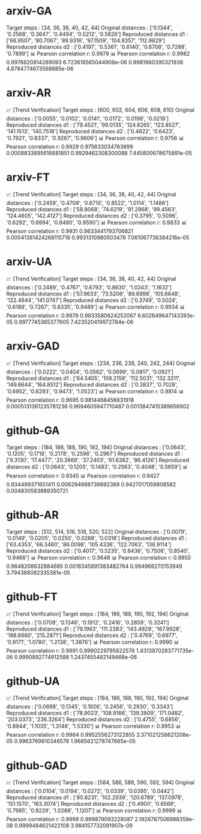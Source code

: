 
# arxiv-GA
Target steps            : [34, 36, 38, 40, 42, 44]
Original distances      : ['0.1344', '0.2568', '0.3647', '0.4494', '0.5212', '0.5826']
Reproduced distances  d1  : ['66.9507', '80.7067', '89.9316', '97.1509', '104.8357', '112.9829']
Reproduced distances  d2  : ['0.4197', '0.5361', '0.6140', '0.6708', '0.7288', '0.7899']
📊 Pearson correlation r: 0.9979
📊 Pearson correlation r: 0.9982
0.9978820814289093 6.723618565044908e-06
0.9981960390321938 4.8784774673568885e-06

# arxiv-AR
📈 [Trend Verification]
Target steps            : [600, 602, 604, 606, 608, 610]
Original distances      : ['0.0055', '0.0102', '0.0141', '0.0172', '0.0196', '0.0218']
Reproduced distances  d1  : ['79.4521', '99.0135', '124.8265', '123.8527', '141.1513', '140.7518']
Reproduced distances  d2  : ['0.4822', '0.6423', '0.7921', '0.8337', '0.9267', '0.9606']
📊 Pearson correlation r: 0.9756
📊 Pearson correlation r: 0.9929
0.975633034763899 0.0008833895616681851
0.9929462308300088 7.445800678675891e-05

# arxiv-FT
📈 [Trend Verification]
Target steps            : [34, 36, 38, 40, 42, 44]
Original distances      : ['0.2459', '0.4709', '0.6710', '0.8522', '1.0114', '1.1486']
Reproduced distances  d1  : ['58.8068', '74.6219', '91.2868', '99.4563', '124.4605', '142.4127']
Reproduced distances  d2  : ['0.3795', '0.5096', '0.6292', '0.6994', '0.8480', '0.9590']
📊 Pearson correlation r: 0.9833
📊 Pearson correlation r: 0.9931
0.9833441793706821 0.00041381424268115716
0.9931310980503476 7.061067736384216e-05

# arxiv-UA
📈 [Trend Verification]
Target steps            : [34, 36, 38, 40, 42, 44]
Original distances      : ['0.2489', '0.4767', '0.6793', '0.8630', '1.0243', '1.1632']
Reproduced distances  d1  : ['57.9633', '73.5206', '89.6998', '105.6648', '122.4644', '141.0747']
Reproduced distances  d2  : ['0.3749', '0.5024', '0.6189', '0.7267', '0.8335', '0.9489']
📊 Pearson correlation r: 0.9934
📊 Pearson correlation r: 0.9978
0.9933580624252067 6.602649647143393e-05
0.9977745365377605 7.423520419972784e-06

# arxiv-GAD
📈 [Trend Verification]
Target steps            : [234, 236, 238, 240, 242, 244]
Original distances      : ['0.0222', '0.0404', '0.0562', '0.0699', '0.0817', '0.0921']
Reproduced distances  d1  : ['64.5405', '108.2159', '112.5031', '132.3311', '149.6644', '164.8512']
Reproduced distances  d2  : ['0.3837', '0.7028', '0.6952', '0.8293', '0.9473', '1.0523']
📊 Pearson correlation r: 0.9814
📊 Pearson correlation r: 0.9695
0.9814468456831918 0.0005131361235781236
0.9694605947710487 0.0013847415389658902

# github-GA
Target steps            : [184, 186, 188, 190, 192, 194]
Original distances      : ['0.0643', '0.1205', '0.1718', '0.2178', '0.2596', '0.2967']
Reproduced distances  d1  : ['9.3130', '17.4477', '20.3669', '37.2403', '61.6382', '86.4126']
Reproduced distances  d2  : ['0.0643', '0.1205', '0.1483', '0.2563', '0.4048', '0.5659']
📊 Pearson correlation r: 0.9345
📊 Pearson correlation r: 0.9427
0.934499371651411 0.006294988739892389
0.9427017059808582 0.004830583889350721

# github-AR
Target steps            : [512, 514, 516, 518, 520, 522]
Original distances      : ['0.0079', '0.0149', '0.0205', '0.0250', '0.0288', '0.0318']
Reproduced distances  d1  : ['63.4353', '66.3460', '86.0098', '105.4336', '122.7063', '136.9114']
Reproduced distances  d2  : ['0.4017', '0.5235', '0.6436', '0.7506', '0.8540', '0.9466']
📊 Pearson correlation r: 0.9648
📊 Pearson correlation r: 0.9950
0.9648208632884685 0.0018345891383482764
0.994966270153949 3.794388082335381e-05

# github-FT
📈 [Trend Verification]
Target steps            : [184, 186, 188, 190, 192, 194]
Original distances      : ['0.0709', '0.1346', '0.1912', '0.2416', '0.2859', '0.3241']
Reproduced distances  d1  : ['79.1963', '111.2383', '143.4929', '167.9928', '188.6660', '215.2871']
Reproduced distances  d2  : ['0.4769', '0.6977', '0.9171', '1.0780', '1.2138', '1.3876']
📊 Pearson correlation r: 0.9990
📊 Pearson correlation r: 0.9991
0.9990229795822576 1.4313870283771735e-06
0.9990892774912588 1.2437455482149468e-06

# github-UA
📈 [Trend Verification]
Target steps            : [184, 186, 188, 190, 192, 194]
Original distances      : ['0.0698', '0.1345', '0.1926', '0.2456', '0.2930', '0.3343']
Reproduced distances  d1  : ['78.9023', '108.9166', '139.3809', '171.0482', '203.0373', '236.3264']
Reproduced distances  d2  : ['0.4755', '0.6856', '0.8944', '1.1035', '1.3148', '1.5330']
📊 Pearson correlation r: 0.9953
📊 Pearson correlation r: 0.9964
0.9952556273122855 3.371021258621208e-05
0.9963769810346578 1.9665621278747665e-05

# github-GAD
📈 [Trend Verification]
Target steps            : [584, 586, 588, 590, 592, 594]
Original distances      : ['0.0104', '0.0194', '0.0272', '0.0339', '0.0395', '0.0442']
Reproduced distances  d1  : ['80.8231', '102.2939', '120.6789', '137.0978', '151.1570', '163.3074']
Reproduced distances  d2  : ['0.4900', '0.6569', '0.7985', '0.9229', '1.0288', '1.1207']
📊 Pearson correlation r: 0.9999
📊 Pearson correlation r: 0.9999
0.999879093228087 2.1926787506988358e-08
0.9999484621422108 3.984157732091907e-09
